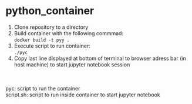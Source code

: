 # python_container
1. Clone repository to a directory
2. Build container with the following commmad:<br>
```docker build -t pyy .```<br>
3. Execute script to run container:<br>
```./pyc```<br>
4. Copy last line displayed at bottom of terminal to browser adress bar (in host machine) to start jupyter notebook session
<br>
<br>
pyc: script to run the container<br>
script.sh: script to run inside container to start jupyter notebook
